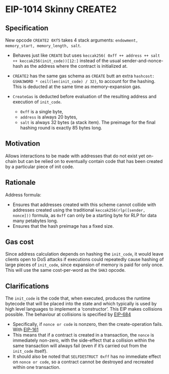 # EIP-1014 Skinny CREATE2

## Specification
New opcode `CREATE2 0Xf5` takes 4 stack arguments: `endowment, memory_start, memory_length, salt`. 
* Behaves just like `CREATE` but uses `keccak256( 0xff ++ address ++ salt ++ keccak256(init_code))[12:]` instead of the usual sender-and-nonce-hash as the address where the contract is initialized at.

* `CREATE2` has the same gas schema as `CREATE` butt an extra `hashcost: GSHA3WORD * ceil(len(init_code) / 32)`, to account for the hashing. This is deducted at the same time as memory-expansion gas.
* `CreateGas` is deducted before evaluation of the resulting address and execution of `init_code`.
	* `0xff` is a single byte,
	* `address` is always 20 bytes,
	* `salt` is always 32 bytes (a stack item).
The preimage for the final hashing round is exactly 85 bytes long.

## Motivation
Allows interactions to be made with addresses that do not exist yet on-chain but can be relied on to eventually contain code that has been created by a particular piece of init code. 

## Rationale
Address formula:
* Ensures that addresses created with this scheme cannot collide with addresses created using the traditional `keccak256(rlp([sender, nonce]))` formula, as `0xff` can only be a starting byte for RLP for data many petabytes long.
* Ensures that the hash preimage has a fixed size.

## Gas cost
Since address calculation depends on hashing the `init_code`, it would leave clients open to DoS attacks if executions could repeatedly cause hashing of large pieces of `init_code`, since expansion of memory is paid for only once. This will use the same cost-per-word as the `SHA3` opcode.

## Clarifications
The `init_code` is the code that, when executed, produces the runtime bytecode that will be placed into the state and which typically is used by high level languages to implement a ‘constructor’.
This EIP makes collisions possible. The behaviour at collisions is specified by [EIP-684](https://github.com/ethereum/EIPs/issues/684)
* Specifically, if `nonce or code` is nonzero, then the create-operation fails.
With [EIP-161](https://eips.ethereum.org/EIPS/eip-161)
* This means that if a contract is created in a transaction, the `nonce` is immediately non-zero, with the side-effect that a collision within the same transaction will always fail (even if it’s carried out from the `init_code` itself).
* It should also be noted that `SELFDESTRUCT 0xff` has no immediate effect on `nonce or code`, so a contract cannot be destroyed and recreated within one transaction.
